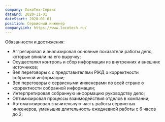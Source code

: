 ```yaml
---
company: ЛокоТех-Сервис
dateEnd: 2020-11-01
dateStart: 2020-01-01
position: Сервисный инженер
companyLink: https://www.locotech.ru/
---
```


Обязанности и достижения:

- Аггрегировал и анализировал основные показатели работы депо, которые влияли на его выручку;
- Осуществлял контроль и сбор информации из внутренних и внешних источников;
- Вел переговоры с с представителями РЖД о корректности собранной информации;
- Вел переговоры с сервисными инженерами по всей стране о корректности собранной информации;
- Интерпретировал собранную информацию руководству депо;
- Оптимизировал процессы взаимодействия отделов в компании;
- Автоматизировал значительную часть работы сервисных инженеров, уменьшив длительность ежедневной работы с 6 часов до 2;
